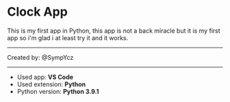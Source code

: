 # Clock App

This is my first app in Python, this app is not a back miracle but it is my first app so i'm glad i at least try it and it works.
___
Created by: @SympYcz
___
- Used app: **VS Code**
- Used extension: **Python**
- Python version: **Python 3.9.1**
